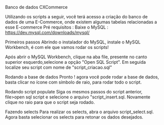 Banco de dados CXCommerce


Utilizando os scripts a seguir, você terá acesso a criação do banco de dados de uma E-Commerce, onde existem algumas tabelas relacionadas a esse E-commerce
  Pré requisitos :
Baixe o MySQL : https://dev.mysql.com/downloads/mysql/

   Primeiros passos
Abrindo o instalador do MySQL, instale o MySQL Workbench, é com ele que vamos rodar os scripts!

Após abrir o MySQL Workbench, clique na aba file, presente no canto superior esquerdo,selecione a opção "Open SQL Script". Em seguida localize seu script com nome de "script_criacao.sql"

  Rodando a base de dados
 Pronto ! agora você pode rodar a base de dados, basta clicar no ícone com símbolo de raio, para rodar todo o script.

Rodando script populate
 Siga os mesmos passos do script anterior, file>open sql script e selecione o arquivo "script_insert.sql. Novamente clique no raio para que o script seja rodado.

Fazendo selects
 Para realizar os selects, abra o arquivo script_select.sql. Agora basta selecionar os selects para retonar os dados desejados.